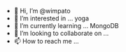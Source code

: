 - 👋 Hi, I’m @wimpato
- 👀 I’m interested in ... yoga
- 🌱 I’m currently learning ... MongoDB
- 💞️ I’m looking to collaborate on ...
- 📫 How to reach me ...

<!---
wimpato/wimpato is a ✨ special ✨ repository because its `README.md` (this file) appears on your GitHub profile.
You can click the Preview link to take a look at your changes.
--->
